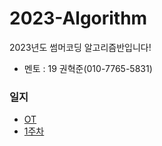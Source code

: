 # 2023-Algorithm
2023년도 썸머코딩 알고리즘반입니다!
- 멘토 : 19 권혁준(010-7765-5831)
### 일지
- [OT](https://github.com/LandvibeDev/2023-Algorithm/blob/main/%EC%9D%BC%EC%A7%80/OT.md)
- [1주차](https://github.com/LandvibeDev/2023-Algorithm/blob/main/%EC%9D%BC%EC%A7%80/1%EC%A3%BC%EC%B0%A8.md)
